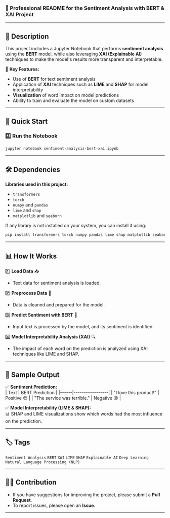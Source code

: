 ### 📄 Professional README for the **Sentiment Analysis with BERT & XAI** Project  
---

## 📌 Description  
This project includes a Jupyter Notebook that performs **sentiment analysis** using the **BERT** model, while also leveraging **XAI (Explainable AI)** techniques to make the model's results more transparent and interpretable.  

🔹 **Key Features:**  
- Use of **BERT** for text sentiment analysis  
- Application of **XAI** techniques such as **LIME** and **SHAP** for model interpretability  
- **Visualization** of word impact on model predictions  
- Ability to train and evaluate the model on custom datasets  


---

## 🚀 Quick Start  

### 2️⃣ Run the Notebook  
```bash
jupyter notebook sentiment-analysis-bert-xai.ipynb
```

---

## 🛠️ Dependencies  
**Libraries used in this project:**  
- `transformers`  
- `torch`  
- `numpy` and `pandas`  
- `lime` and `shap`  
- `matplotlib` and `seaborn`   

If any library is not installed on your system, you can install it using:  
```bash
pip install transformers torch numpy pandas lime shap matplotlib seaborn
```

---

## 📊 How It Works  

1️⃣ **Load Data** 📥  
   - Text data for sentiment analysis is loaded.  

2️⃣ **Preprocess Data** 🔄  
   - Data is cleaned and prepared for the model.  

3️⃣ **Predict Sentiment with BERT** 🤖  
   - Input text is processed by the model, and its sentiment is identified.  

4️⃣ **Model Interpretability Analysis (XAI)** 🔍  
   - The impact of each word on the prediction is analyzed using XAI techniques like LIME and SHAP.  

---

## 📌 Sample Output  

✅ **Sentiment Prediction:**  
| Text | BERT Prediction |
|------|-----------------|
| "I love this product!" | Positive 😊 |
| "The service was terrible." | Negative 😡 |

✅ **Model Interpretability (LIME & SHAP):**  
📊 SHAP and LIME visualizations show which words had the most influence on the prediction.  

---

## 🏷 Tags  
`Sentiment Analysis` `BERT` `XAI` `LIME` `SHAP` `Explainable AI` `Deep Learning` `Natural Language Processing (NLP)`  

---

## 👨‍💻 Contribution  
- If you have suggestions for improving the project, please submit a **Pull Request**.  
- To report issues, please open an **Issue**.  

---

